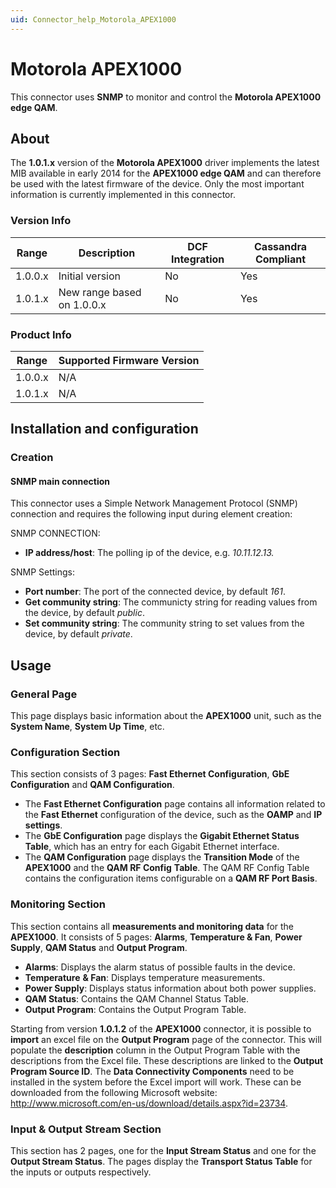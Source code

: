 ```yaml
---
uid: Connector_help_Motorola_APEX1000
---
```


# Motorola APEX1000

This connector uses **SNMP** to monitor and control the **Motorola APEX1000** **edge QAM**.

## About

The **1.0.1.x** version of the **Motorola APEX1000** driver implements the latest MIB available in early 2014 for the **APEX1000 edge QAM** and can therefore be used with the latest firmware of the device. Only the most important information is currently implemented in this connector.

### Version Info

| **Range** | **Description**            | **DCF Integration** | **Cassandra Compliant** |
|------------------|----------------------------|---------------------|-------------------------|
| 1.0.0.x          | Initial version            | No                  | Yes                     |
| 1.0.1.x          | New range based on 1.0.0.x | No                  | Yes                     |

### Product Info

| Range | Supported Firmware Version |
|------------------|-----------------------------|
| 1.0.0.x          | N/A                         |
| 1.0.1.x          | N/A                         |

## Installation and configuration

### Creation

#### SNMP main connection

This connector uses a Simple Network Management Protocol (SNMP) connection and requires the following input during element creation:

SNMP CONNECTION:

- **IP address/host**: The polling ip of the device, e.g. *10.11.12.13.*

SNMP Settings:

- **Port number**: The port of the connected device, by default *161*.
- **Get community string**: The communicty string for reading values from the device, by default *public*.
- **Set community string**: The community string to set values from the device, by default *private*.

## Usage

### General Page

This page displays basic information about the **APEX1000** unit, such as the **System Name**, **System Up Time**, etc.

### Configuration Section

This section consists of 3 pages: **Fast Ethernet Configuration**, **GbE Configuration** and **QAM Configuration**.

- The **Fast Ethernet Configuration** page contains all information related to the **Fast Ethernet** configuration of the device, such as the **OAMP** and **IP settings**.
- The **GbE Configuration** page displays the **Gigabit Ethernet Status Table**, which has an entry for each Gigabit Ethernet interface.
- The **QAM Configuration** page displays the **Transition Mode** of the **APEX1000** and the **QAM RF Config** **Table**. The QAM RF Config Table contains the configuration items configurable on a **QAM RF Port Basis**.

### Monitoring Section

This section contains all **measurements and monitoring data** for the **APEX1000**. It consists of 5 pages: **Alarms**, **Temperature & Fan**, **Power Supply**, **QAM Status** and **Output Program**.

- **Alarms**: Displays the alarm status of possible faults in the device.
- **Temperature** **& Fan**: Displays temperature measurements.
- **Power Supply**: Displays status information about both power supplies.
- **QAM Status**: Contains the QAM Channel Status Table.
- **Output Program**: Contains the Output Program Table.

Starting from version **1.0.1.2** of the **APEX1000** connector, it is possible to **import** an excel file on the **Output Program** page of the connector. This will populate the **description** column in the Output Program Table with the descriptions from the Excel file. These descriptions are linked to the **Output Program Source ID**. The **Data Connectivity Components** need to be installed in the system before the Excel import will work. These can be downloaded from the following Microsoft website: <http://www.microsoft.com/en-us/download/details.aspx?id=23734>.

### Input & Output Stream Section

This section has 2 pages, one for the **Input Stream Status** and one for the **Output Stream Status**. The pages display the **Transport Status Table** for the inputs or outputs respectively.
